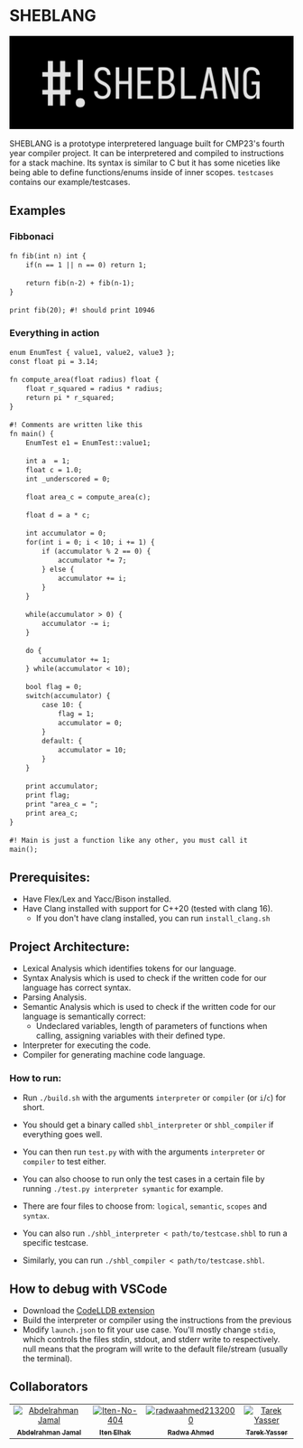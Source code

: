# SHEBLANG

<div><img src="SHEBLANG.png" style="margin:auto"></div>

SHEBLANG is a prototype interpretered language built for CMP23's fourth year compiler project. It can be interpretered and compiled to instructions for a stack machine. Its syntax is similar to C but it has some niceties like being able to define functions/enums inside of inner scopes. `testcases` contains our example/testcases. 

## Examples

### Fibbonaci 
```
fn fib(int n) int {
    if(n == 1 || n == 0) return 1;

    return fib(n-2) + fib(n-1);
}

print fib(20); #! should print 10946
```

### Everything in action
```
enum EnumTest { value1, value2, value3 };
const float pi = 3.14;

fn compute_area(float radius) float {
	float r_squared = radius * radius;
	return pi * r_squared;
}

#! Comments are written like this
fn main() {
	EnumTest e1 = EnumTest::value1;

	int	a  = 1;
	float c = 1.0;
	int _underscored = 0;

	float area_c = compute_area(c);

	float d = a * c;

	int accumulator = 0;
	for(int i = 0; i < 10; i += 1) {
		if (accumulator % 2 == 0) {
			accumulator *= 7;
		} else {
			accumulator += i;
		}
	}

	while(accumulator > 0) {
		accumulator -= i;
	}

	do {
		accumulator += 1;
	} while(accumulator < 10);

	bool flag = 0;
	switch(accumulator) {
		case 10: {
			flag = 1;
			accumulator = 0;
		}
		default: {
			accumulator = 10;
		}
	}

    print accumulator;
    print flag;
    print "area_c = ";
    print area_c;
}

#! Main is just a function like any other, you must call it 
main();
```

## Prerequisites:
- Have Flex/Lex and Yacc/Bison installed.
- Have Clang installed with support for C++20 (tested with clang 16).
  -   If you don't have clang installed, you can run `install_clang.sh`
  
## Project Architecture:
- Lexical Analysis which identifies tokens for our language.
- Syntax Analysis which is used to check if the written code for our language has correct syntax.
- Parsing Analysis.
- Semantic Analysis which is used to check if the written code for our language is semantically correct:
    - Undeclared variables, length of parameters of functions when calling, assigning variables with their defined type.
- Interpreter for executing the code.
- Compiler for generating machine code language.

### How to run:
- Run `./build.sh` with the arguments `interpreter` or `compiler` (or `i`/`c`) for short.
- You should get a binary called `shbl_interpreter` or `shbl_compiler` if everything goes well.

- You can then run `test.py` with with the arguments `interpreter` or `compiler` to test either.
- You can also choose to run only the test cases in a certain file by running `./test.py interpreter symantic` for example.
- There are four files to choose from: `logical`, `semantic`, `scopes` and `syntax`. 
- You can also run `./shbl_interpreter < path/to/testcase.shbl` to run a specific testcase.
- Similarly, you can run `./shbl_compiler < path/to/testcase.shbl`.

## How to debug with VSCode
- Download the [CodeLLDB extension](https://marketplace.visualstudio.com/items?itemName=vadimcn.vscode-lldb)
- Build the interpreter or compiler using the instructions from the previous 
- Modify `launch.json` to fit your use case. You'll mostly change `stdio`, which controls the files stdin, stdout, and stderr write to respectively. null means that the program will write to the default file/stream (usually the terminal).

## Collaborators
<!-- readme: collaborators -start -->
<table>
<tr>
    <td align="center">
        <a href="https://github.com/Hero2323">
            <img src="https://avatars.githubusercontent.com/u/58619697?v=4" width="100;" alt="Abdelrahman Jamal"/>
            <br />
            <sub><b>Abdelrahman Jamal</b></sub>
        </a>
    </td>
    <td align="center">
        <a href="https://github.com/Iten-No-404">
            <img src="https://avatars.githubusercontent.com/u/56697800?v=4" width="100;" alt="Iten-No-404"/>
            <br />
            <sub><b>Iten Elhak</b></sub>
        </a>
    </td>
    <td align="center">
        <a href="https://github.com/radwaahmed2132000">
            <img src="https://avatars.githubusercontent.com/u/56734728?v=4" width="100;" alt="radwaahmed2132000"/>
            <br />
            <sub><b>Radwa Ahmed</b></sub>
        </a>
    </td>
    <td align="center">
        <a href="https://github.com/KnockerPulsar">
            <img src="https://avatars.githubusercontent.com/u/12754772?v=4" width="100;" alt="Tarek Yasser"/>
            <br />
            <sub><b>Tarek Yasser</b></sub>
        </a>
    </td></tr>
</table>
<!-- readme: collaborators -end -->
